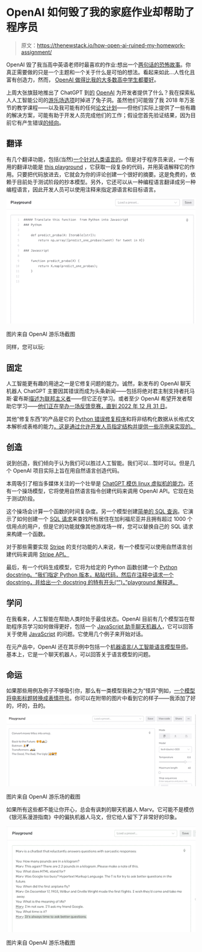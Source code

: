 # OpenAI 如何毁了我的家庭作业却帮助了程序员

> 原文：<https://thenewstack.io/how-open-ai-ruined-my-homework-assignment/>

OpenAI 毁了我当高中英语老师时最喜欢的作业:想出一个[两句话的恐怖故事](https://thoughtcatalog.com/michael-koh/2013/07/40-freaking-creepy-ass-two-sentence-stories/)。你真正需要做的只是一个主题和一个关于什么是可怕的想法。看起来如此…人性化且富有创造力，然而， [OpenAI 做得比我的大多数高中学生都要好](https://beta.openai.com/playground/p/default-micro-horror?model=text-davinci-003)。

上周大张旗鼓地推出了 ChatGPT 到[的](https://twitter.com/search?q=ChatGPT&src=typed_query&f=live) [OpenAI](https://thenewstack.io/openais-gpt-3-makes-big-leap-forward-for-natural-language-processing/) 为开发者提供了什么？我在探索私人人工智能公司的[游乐场选项](https://beta.openai.com/examples)时掉进了兔子洞。虽然他们可能毁了我 2018 年万圣节的教学课程——以及我可能有的任何[论文计划](https://beta.openai.com/playground/p/default-essay-outline?model=text-davinci-003)——但他们实际上提供了一些有趣的解决方案，可能有助于开发人员完成他们的工作；假设您首先验证结果，因为目前它有产生错误[的倾向](https://meta.stackoverflow.com/questions/421831/temporary-policy-chatgpt-is-banned/421832#421832)。

## 翻译

有几个翻译功能，包括(当然)[一个针对人类语言的](https://beta.openai.com/playground/p/default-translate?model=text-davinci-003)。但是对于程序员来说，一个有用的翻译功能是 [this playground](https://beta.openai.com/playground/p/default-translate-code?model=code-davinci-002) ，它获取一段复杂的代码，并用英语解释它的作用。只要把代码放进去，它就会为你的评论创建一个很好的摘要。这是免费的，依赖于目前处于测试阶段的抄本模型。另外，它还可以从一种编程语言翻译成另一种编程语言，因此开发人员可以使用注释来指定源语言和目标语言。

![Python to Javascript](img/0210b594c84ede6d41703be65f6c9368.png)

图片来自 OpenAI 游乐场截图

同样，您可以玩:

## 固定

人工智能更有趣的用途之一是它修复问题的能力。诚然，新发布的 OpenAI 聊天机器人 ChatGPT 主要因其错误而成为头条新闻——包括将绝对君主制支持者托马斯·霍布斯[描述为联邦主义者](https://stratechery.com/2022/ai-homework)——但它正在学习。或者至少 OpenAI 希望开发者帮助它学习——[他们正在举办一场反馈竞赛，直到 2022 年 12 月 31 日](https://cdn.openai.com/chatgpt/ChatGPT_Feedback_Contest_Rules.pdf)。

其他“修复东西”的产品是它的 [Python 错误修复程序](https://beta.openai.com/playground/p/default-fix-python-bugs?model=code-davinci-002)和将非结构化数据从长格式文本解析成表格的能力[，这是通过允许开发人员指定结构并提供一些示例来实现的。](https://beta.openai.com/playground/p/default-parse-data?model=text-davinci-003)

## 创造

说到创造，我们倾向于认为我们可以胜过人工智能。我们可以…暂时可以。但是几个 OpenAI 项目实际上旨在用自然语言创造代码。

本周吸引了相当多媒体关注的一个壮举是 [ChatGPT 模仿 linux 虚拟机的能力](https://www.engraved.blog/building-a-virtual-machine-inside/)。还有一个操场模型，它将使用自然语言指令创建代码来调用 OpenAI API。它现在处于测试阶段。

这个操场会计算一个函数的时间复杂度。另一个模型创建[简单的 SQL 查询](https://beta.openai.com/playground/p/default-sql-request?model=text-davinci-003)。它演示了如何创建一个 [SQL 请求](https://thenewstack.io/accelerating-sql-queries-on-a-modern-real-time-database/)来查找所有居住在加利福尼亚并且拥有超过 1000 个信用点的用户，但是它的功能就像其他游戏场一样，您可以替换自己的 SQL 请求来构建一个函数。

对于那些需要实现 [Stripe](https://thenewstack.io/stripe-for-developer-payments-with-new-3scale-service/) 的支付功能的人来说，有一个模型可以使用自然语言创建代码来调用 [Stripe API。](https://beta.openai.com/playground/p/default-explain-code?model=code-davinci-002)

最后，有一个代码生成模型，它将为给定的 Python 函数创建一个 [Python docstring。“我们指定 Python 版本，粘贴代码，然后在注释中请求一个 docstring，并给出一个 docstring 的特有开头(“”)，”playground 解释道。](https://beta.openai.com/playground/p/default-python-docstring?model=code-davinci-002)

## 学问

在我看来，人工智能在帮助人类时处于最佳状态。OpenAI 目前有几个模型旨在帮助程序员学习如何做得更好，包括一个 [JavaScript 助手聊天机器人](https://beta.openai.com/playground/p/default-js-helper?model=code-davinci-002)，它可以回答关于使用 [JavaScript](https://thenewstack.io/what-are-promises-in-javascript/) 的问题。它使用几个例子来开始对话。

在元产品中，OpenAI 还在其示例中包括一个[机器语言/人工智能语言模型导师](https://beta.openai.com/playground/p/default-ml-ai-tutor?model=text-davinci-003)。基本上，它是一个聊天机器人，可以回答关于语言模型的问题。

## 命运

如果那些用例及例子不够吸引你，那么有一类模型我称之为“怪异”例如，[一个模型将电影标题转换成表情符号](https://beta.openai.com/playground/p/default-movie-to-emoji?model=text-davinci-003)。你可以在附带的图片中看到它的样子——我添加了好的，坏的，丑的。

![model converts movie titles into emoji](img/b882cd50a0e3ac756e9c3494726ebaba.png)

图片来自 OpenAI 游乐场的截图

如果所有这些都不能让你开心，总会有讽刺的聊天机器人 Marv。它可能不是模仿《银河系漫游指南》中的偏执机器人马文，但它给人留下了非常好的印象。

![ChatbotMarv sample](img/b5414417cae0711a1abe0f3961de5f34.png)

图片来自 OpenAI 游乐场截图

<svg xmlns:xlink="http://www.w3.org/1999/xlink" viewBox="0 0 68 31" version="1.1"><title>Group</title> <desc>Created with Sketch.</desc></svg>